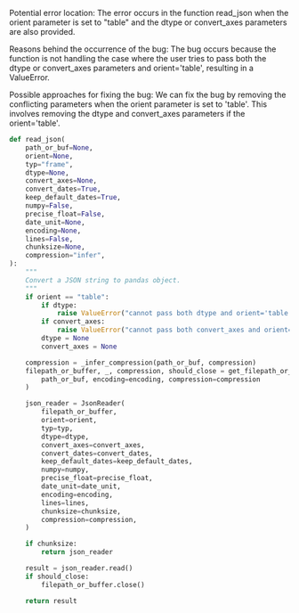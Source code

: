 Potential error location: The error occurs in the function read_json when the orient parameter is set to "table" and the dtype or convert_axes parameters are also provided.

Reasons behind the occurrence of the bug: The bug occurs because the function is not handling the case where the user tries to pass both the dtype or convert_axes parameters and orient='table', resulting in a ValueError.

Possible approaches for fixing the bug: We can fix the bug by removing the conflicting parameters when the orient parameter is set to 'table'. This involves removing the dtype and convert_axes parameters if the orient='table'.

```python
def read_json(
    path_or_buf=None,
    orient=None,
    typ="frame",
    dtype=None,
    convert_axes=None,
    convert_dates=True,
    keep_default_dates=True,
    numpy=False,
    precise_float=False,
    date_unit=None,
    encoding=None,
    lines=False,
    chunksize=None,
    compression="infer",
):
    """
    Convert a JSON string to pandas object.
    """
    if orient == "table":
        if dtype:
            raise ValueError("cannot pass both dtype and orient='table'")
        if convert_axes:
            raise ValueError("cannot pass both convert_axes and orient='table'")
        dtype = None
        convert_axes = None

    compression = _infer_compression(path_or_buf, compression)
    filepath_or_buffer, _, compression, should_close = get_filepath_or_buffer(
        path_or_buf, encoding=encoding, compression=compression
    )

    json_reader = JsonReader(
        filepath_or_buffer,
        orient=orient,
        typ=typ,
        dtype=dtype,
        convert_axes=convert_axes,
        convert_dates=convert_dates,
        keep_default_dates=keep_default_dates,
        numpy=numpy,
        precise_float=precise_float,
        date_unit=date_unit,
        encoding=encoding,
        lines=lines,
        chunksize=chunksize,
        compression=compression,
    )

    if chunksize:
        return json_reader

    result = json_reader.read()
    if should_close:
        filepath_or_buffer.close()

    return result
```